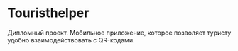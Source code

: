 # Touristhelper
Дипломный проект. 
Мобильное приложение, которое позволяет туристу удобно взаимодействовать с QR-кодами.
